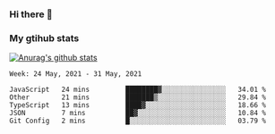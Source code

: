 ### Hi there 👋

### My gtihub stats

[![Anurag's github stats](https://github-readme-stats.vercel.app/api?username=gaozhidong)](https://github.com/gaozhidong/github-readme-stats)

<!--START_SECTION:waka-->
```text
Week: 24 May, 2021 - 31 May, 2021

JavaScript   24 mins         ████████▓░░░░░░░░░░░░░░░░   34.01 % 
Other        21 mins         ███████▒░░░░░░░░░░░░░░░░░   29.84 % 
TypeScript   13 mins         ████▓░░░░░░░░░░░░░░░░░░░░   18.66 % 
JSON         7 mins          ██▓░░░░░░░░░░░░░░░░░░░░░░   10.84 % 
Git Config   2 mins          █░░░░░░░░░░░░░░░░░░░░░░░░   03.79 % 
```
<!--END_SECTION:waka-->